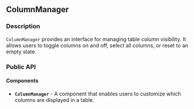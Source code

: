 ## ColumnManager

### Description

`ColumnManager` provides an interface for managing table column visibility. It allows users to toggle columns on and off, select all columns, or reset to an empty state.

### Public API

#### Components

-   **`ColumnManager`** - A component that enables users to customize which columns are displayed in a table.
